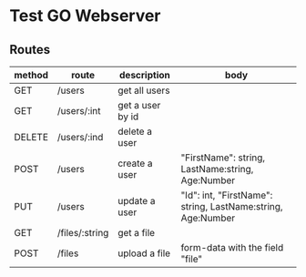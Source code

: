 # Test GO Webserver

## Routes

| method | route          | description      | body                                                        |
| ------ | -------------- | ---------------- | ----------------------------------------------------------- |
| GET    | /users         | get all users    |                                                             |
| GET    | /users/:int    | get a user by id |                                                             |
| DELETE | /users/:ind    | delete a user    |                                                             |
| POST   | /users         | create a user    | "FirstName": string, LastName:string, Age:Number            |
| PUT    | /users         | update a user    | "Id": int, "FirstName": string, LastName:string, Age:Number |
| GET    | /files/:string | get a file       |                                                             |
| POST   | /files         | upload a file    | form-data with the field "file"                             |
